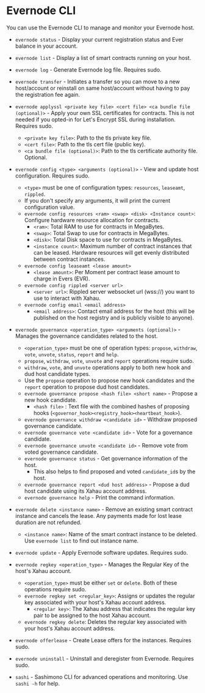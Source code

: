 # Evernode CLI

You can use the Evernode CLI to manage and monitor your Evernode host.

- `evernode status` - Display your current registration status and Ever balance in your account.
- `evernode list` - Display a list of smart contracts running on your host.
- `evernode log` - Generate Evernode log file. Requires sudo.
- `evernode transfer` - Initiates a transfer so you can move to a new host/account or reinstall on same host/account without having to pay the registration fee again.
- `evernode applyssl <private key file> <cert file> <ca bundle file (optional)>` - Apply your own SSL certificates for contracts. This is not needed if you opted-in for Let's Encrypt SSL during installation. Requires sudo.
    - `<private key file>`: Path to the tls private key file.
    - `<cert file>`: Path to the tls cert file (public key).
    - `<ca bundle file (optional)>`: Path to the tls certificate authority file. Optional.
- `evernode config <type> <arguments (optional)>` - View and update host configuration. Requires sudo.
    - `<type>` must be one of configuration types: `resources`, `leaseamt`, `rippled`.
    - If you don't specify any arguments, it will print the current configuration value.
    - `evernode config resources <ram> <swap> <disk> <Instance count>`: Configure hardware resource allocation for contracts.
        - `<ram>`: Total RAM to use for contracts in MegaBytes.
        - `<swap>`: Total Swap to use for contracts in MegaBytes.
        - `<disk>`: Total Disk space to use for contracts in MegaBytes.
        - `<instance count>`: Maximum number of contract instances that can be leased. Hardware resources will get evenly distributed between contract instances.
    - `evernode config leaseamt <lease amount>`
        - `<lease amount>`: Per Moment per contract lease amount to charge in Evers (EVR).
    - `evernode config rippled <server url>`
        - `<server url>`: Rippled server websocket url (wss://) you want to use to interact with Xahau.
    - `evernode config email <email address>`
        - `<email address>`: Contact email address for the host (this will be published on the host registry and is publicly visible to anyone).
- `evernode governance <operation_type> <arguments (optional)>` - Manages the governance candidates related to the host.
    - `<operation_type>` must be one of operation types: `propose`, `withdraw`, `vote`, `unvote`, `status`, `report` and `help`.
    - `propose`, `withdraw`, `vote`, `unvote` and `report` operations require sudo.
    - `withdraw`, `vote`, and `unvote` operations apply to both new hook and dud host candidate types. 
    - Use the `propose` operation to propose new hook candidates and the `report` operation to propose dud host candidates.
    - `evernode governance propose <hash file> <short name>` - Propose a new hook candidate.
      - `<hash file>` : Text file with the combined hashes of proposing hooks (`<governor_hook><registry_hook><heartbeat_hook>`).
    - `evernode governance withdraw <candidate id>` - Withdraw proposed governance candidate.
    - `evernode governance vote <candidate id>` - Vote for a governance candidate.
    - `evernode governance unvote <candidate id>` - Remove vote from voted governance candidate.
    - `evernode governance status` - Get governance information of the host.
      - This also helps to find proposed and voted `candidate_id`s by the host.
    - `evernode governance report <dud host address>` - Propose a dud host candidate using its Xahau account address. 
    - `evernode governance help` - Print the command information.

- `evernode delete <instance name>` - Remove an existing smart contract instance and cancels the lease. Any payments made for lost lease duration are not refunded.
    - `<instance name>`: Name of the smart contract instance to be deleted. Use `evernode list` to find out instance name.
- `evernode update` - Apply Evernode software updates. Requires sudo.
- `evernode regkey <operation_type>` - Manages the Regular Key of the host's Xahau account.
    - `<operation_type>` must be either `set` or `delete`. Both of these operations require sudo.
    - `evernode regkey set <regular_key>`: Assigns or updates the regular key associated with your host's Xahau account address.
        - `<regular key>`: The Xahau address that indicates the regular key pair to be assigned to the host Xahau account.
    - `evernode regkey delete`: Deletes the regular key associated with your host's Xahau account address.
- `evernode offerlease` - Create Lease offers for the instances. Requires sudo.
- `evernode uninstall` - Uninstall and deregister from Evernode. Requires sudo.
- `sashi` - Sashimono CLI for advanced operations and monitoring. Use `sashi -h` for help.